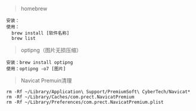 > homebrew

    安装：
    使用：
      brew install [软件名称]
      brew list
> optipng（图片无损压缩）

    安装：brew install optipng
    使用：optipng -o7 [图片]
> Navicat Premuin清理

    rm -Rf ~/Library/Application\ Support/PremiumSoft\ CyberTech/Navicat*
    rm -Rf ~/Library/Caches/com.prect.NavicatPremium
    rm -Rf ~/Library/Preferences/com.prect.NavicatPremium.plist

